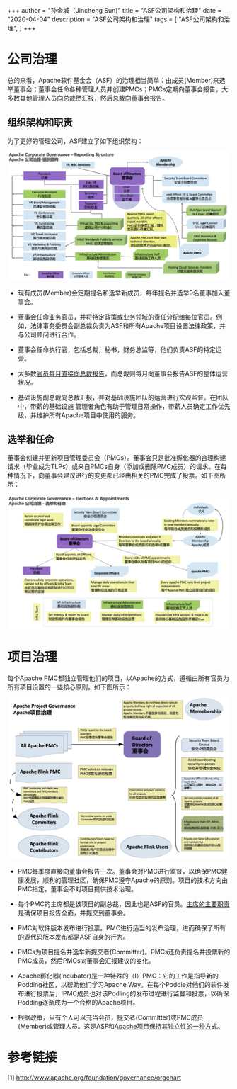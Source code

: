 +++
author = "孙金城（Jincheng Sun)"
title = "ASF公司架构和治理"
date = "2020-04-04"
description = "ASF公司架构和治理"
tags = [
    "ASF公司架构和治理",
]
+++

# 公司治理

总的来看，Apache软件基金会（ASF）的治理相当简单：由成员(Member)来选举董事会；董事会任命各种管理人员并创建PMCs；PMCs定期向董事会报告，大多数其他管理人员向总裁然汇报，然后总裁向董事会报告。

## 组织架构和职责

为了更好的管理公司，ASF建立了如下组织架构：

![](../images/apache_corporate_organization/organization.png)

* 现有成员(Member)会定期提名和选举新成员，每年提名并选举9名董事加入董事会。

* 董事会任命业务官员，并将特定政策或业务领域的责任分配给每位官员。例如，法律事务委员会副总裁负责为ASF和所有Apache项目设置法律政策，并与公司顾问进行合作。

* 董事会任命执行官，包括总裁，秘书，财务总监等，他们负责ASF的特定运营。

* 大多数[官员每月直接向总裁报告](https://www.apache.org/foundation/records/minutes/2012/board_minutes_2012_10_17.txt)，而总裁则每月向董事会报告ASF的整体运营状况。

* 基础设施副总裁向总裁汇报，并对基础设施团队的运营进行宏观监督。在团队中，带薪的基础设施 管理者角色有助于管理日常操作，带薪人员确定工作优先级，并维护所有Apache项目中使用的服务。

## 选举和任命

董事会创建并更新项目管理委员会（PMCs）。董事会只是批准孵化器的合理构建请求（毕业成为TLPs）或来自PMCs自身（添加或删除PMC成员）的请求。在每种情况下，向董事会建议进行的变更都已经由相关的PMC完成了投票。如下图所示：

![](../images/apache_corporate_organization/corporate_governance.png)

# 项目治理
每个Apache PMC都独立管理他们的项目，以Apache的方式，遵循由所有官员为所有项目设置的一些核心原则。如下图所示：

![](../images/apache_corporate_organization/project_governance.png)

* PMC每季度直接向董事会报告一次。董事会对PMC进行监督，以确保PMC健康发展，顺利的管理社区，确保PMC遵守Apache的原则。项目的技术方向由PMC指定，董事会不对项目提供技术治理。

* 每个PMC的主席都是该项目的副总裁，因此也是ASF的官员。[主席的主要职责](http://www.apache.org/dev/pmc.html#chair)是确保项目报告全面，并提交到董事会。

* PMC对软件版本发布进行投票。PMC进行适当的发布治理，进而确保了所有的源代码版本发布都是ASF自身的行为。

* PMCs为项目提名并选举新提交者(Committer)。PMCs还负责提名并投票新的PMC成员，然后PMCs向董事会汇报建议的变化。

* Apache孵化器(Incubator)是一种特殊的（I）PMC：它的工作是指导新的Podding社区，以帮助他们学习Apache Way。在每个Poddle对他们的软件发布进行投票后，IPMC成员也对该Podling的发布过程进行监督和投票，以确保Podding逐渐成为一个合格的Apache项目。

* 根据政策，只有个人可以充当会员，提交者(Committer)或PMC成员(Member)或管理人员。这是ASF和[Apache项目保持其独立性的一种方式](http://community.apache.org/projectIndependence)。

# 参考链接
[1] http://www.apache.org/foundation/governance/orgchart